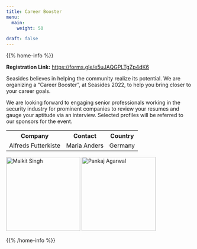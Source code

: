 ```yaml
---
title: Career Booster
menu:
  main:
    weight: 50

draft: false
---
```



{{% home-info %}}

<b>Registration Link:</b> https://forms.gle/e5uJAQGPLTgZp4dK6

Seasides believes in helping the community realize its potential. We are organizing a “Career Booster”, at Seasides 2022, to help you bring closer to your career goals.

We are looking forward to engaging senior professionals working in the security industry for prominent companies to review your resumes and gauge your aptitude via an interview. Selected profiles will be referred to our sponsors for the event.

<table>
  <tr>
    <th>Company</th>
    <th>Contact</th>
    <th>Country</th>
  </tr>
  <tr>
    <td>Alfreds Futterkiste</td>
    <td>Maria Anders</td>
    <td>Germany</td>
  </tr>
</table>
<img src="/images/malkit_singh.jpg" alt="Malkit Singh" style="width:200px;"/>
<img src="/images/pankaj_agarwal.jpg" alt="Pankaj Agarwal" style="width:200px;"/>

<!-- ![Malkit Singh!](/images/malkit_singh.jpg)
![Pankaj Agarwal!](/images/pankaj_agarwal.jpg)  -->

{{% /home-info %}}